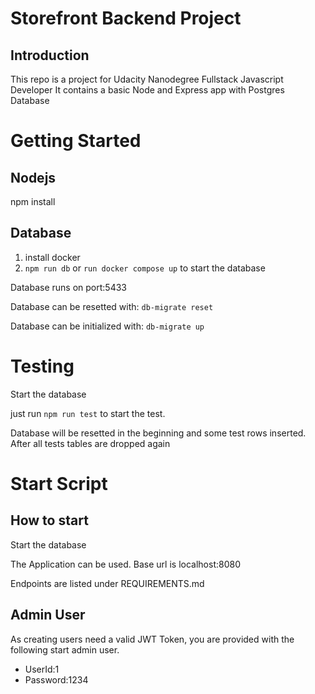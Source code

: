 # Storefront Backend Project

## Introduction
This repo is a project for Udacity Nanodegree Fullstack Javascript Developer
It contains a basic Node and Express app with Postgres Database

# Getting Started

## Nodejs
npm install

## Database
1. install docker
2. `npm run db` or `run docker compose up` to start the database
   
Database runs on port:5433

Database can be resetted with: `db-migrate reset`

Database can be initialized with: `db-migrate up`

# Testing
Start the database

just run `npm run test` to start the test.

Database will be resetted in the beginning and some test rows inserted. After all tests tables are dropped again 

# Start Script
## How to start
Start the database

The Application can be used.
Base url is localhost:8080

Endpoints are listed under REQUIREMENTS.md

## Admin User
As creating users need a valid JWT Token, you are provided with the following start admin user.
- UserId:1
- Password:1234